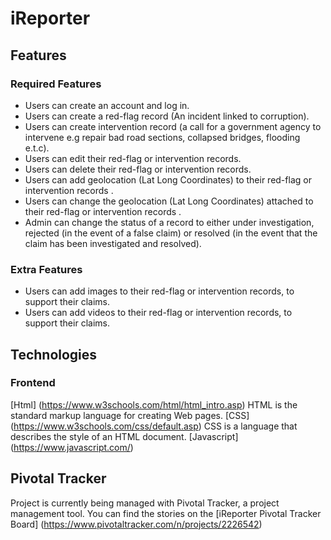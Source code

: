 # iReporter

## Features

### Required Features

* Users can create an account and log in.
* Users can create a red-flag record (An incident linked to corruption).
* Users can create intervention record (a call for a government agency to intervene e.g
repair bad road sections, collapsed bridges, flooding e.t.c).
* Users can edit their red-flag or intervention records.
* Users can delete their red-flag or intervention records.
* Users can add geolocation (Lat Long Coordinates) to their red-flag or intervention
records .
* Users can change the geolocation (Lat Long Coordinates) attached to their red-flag or
intervention records .
* Admin can change the status of a record to either under investigation, rejected (in the
event of a false claim) or resolved (in the event that the claim has been investigated and
resolved).

### Extra Features
* Users can add images to their red-flag or intervention records, to support their claims.
* Users can add videos to their red-flag or intervention records, to support their claims.

## Technologies 

### Frontend
[Html] (https://www.w3schools.com/html/html_intro.asp) HTML is the standard markup language for creating Web pages.
[CSS] (https://www.w3schools.com/css/default.asp) CSS is a language that describes the style of an HTML document.
[Javascript] (https://www.javascript.com/)

## Pivotal Tracker

Project is currently being managed with Pivotal Tracker, a project management tool. You can find the stories on the [iReporter Pivotal Tracker Board] (https://www.pivotaltracker.com/n/projects/2226542)


